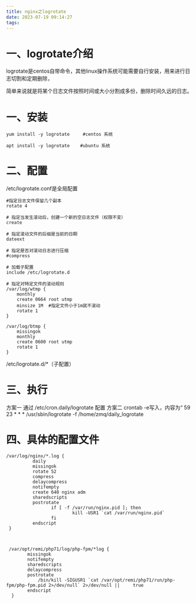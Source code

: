 ```yaml
---
title: nginx之logrotate
date: 2023-07-19 09:14:27
tags:
---
```

# 一、logrotate介绍
    
logrotate是centos自带命令，其他linux操作系统可能需要自行安装，用来进行日志切割和定期删除，

简单来说就是将某个日志文件按照时间或大小分割成多份，删除时间久远的日志。

# 一、安装

    yum install -y logrotate     #centos 系统
    
    apt install -y logrotate    #ubuntu 系统
    
    
# 二、配置  

/etc/logrotate.conf是全局配置

    #指定日志文件保留几个副本
    rotate 4
    
    # 指定当发生滚动后，创建一个新的空日志文件（权限不变）
    create
    
    # 指定滚动文件的后缀是当前的日期
    dateext  
    
    # 指定是否对滚动日志进行压缩
    #compress
    
    # 加载子配置
    include /etc/logrotate.d
    
    # 指定对特定文件的滚动规则
    /var/log/wtmp {
        monthly
        create 0664 root utmp
        minsize 1M  #指定文件小于1m就不滚动
        rotate 1
    }
    
    /var/log/btmp {
        missingok
        monthly
        create 0600 root utmp
        rotate 1
    }

/etc/logrotate.d/*（子配置）



# 三、执行

方案一
    通过 /etc/cron.daily/logrotate 配置
方案二
    crontab -e写入，内容为“  59 23 * * * /usr/sbin/logrotate -f /home/zmq/daily_logrotate  


# 四、具体的配置文件

    /var/log/nginx/*.log {
              daily
              missingok
              rotate 52
              compress
              delaycompress
              notifempty
              create 640 nginx adm
              sharedscripts
              postrotate
                     if [ -f /var/run/nginx.pid ]; then
                             kill -USR1 `cat /var/run/nginx.pid`
                     fi
              endscript
     }
     
     
     
     /var/opt/remi/php71/log/php-fpm/*log {
            missingok
            notifempty
            sharedscripts
            delaycompress
            postrotate
                /bin/kill -SIGUSR1 `cat /var/opt/remi/php71/run/php-fpm/php-fpm.pid 2>/dev/null` 2>/dev/null ||     true
            endscript
      }
